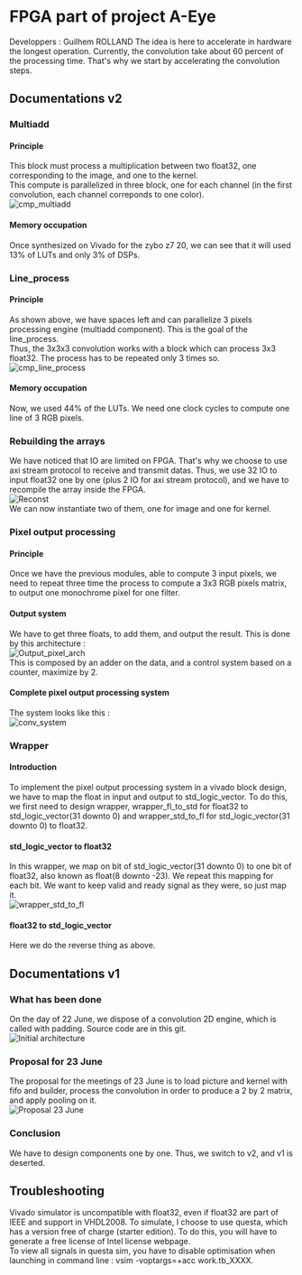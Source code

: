 # FPGA part of project A-Eye
Developpers : Guilhem ROLLAND
The idea is here to accelerate in hardware the longest operation. Currently, the convolution take about 60 percent of the processing time. That's why we start by accelerating the convolution steps. 

## Documentations v2

### Multiadd
#### Principle
This block must process a multiplication between two float32, one corresponding to the image, and one to the kernel.  
This compute is parallelized in three block, one for each channel (in the first convolution, each channel correponds to one color).  
![cmp_multiadd](./diagrams/out/archi_v2/multiadd.png)  
#### Memory occupation
Once synthesized on Vivado for the zybo z7 20, we can see that it will used 13% of LUTs and only 3% of DSPs.  

### Line_process
#### Principle
As shown above, we have spaces left and can parallelize 3 pixels processing engine (multiadd component). This is the goal of the line_process.  
Thus, the 3x3x3 convolution works with a block which can process 3x3 float32. The process has to be repeated only 3 times so.  
![cmp_line_process](./diagrams/out/archi_v2/line_process.png)
#### Memory occupation
Now, we used 44% of the LUTs.  We need one clock cycles to compute one line of 3 RGB pixels.  

### Rebuilding the arrays
We have noticed that IO are limited on FPGA. That's why we choose to use axi stream protocol to receive and transmit datas. Thus, we use 32 IO to input float32 one by one (plus 2 IO for axi stream protocol), and we have to recompile the array inside the FPGA.  
![Reconst](./diagrams/out/archi_v2/reconst.png)  
We can now instantiate two of them, one for image and one for kernel.  

### Pixel output processing  
#### Principle  
Once we have the previous modules, able to compute 3 input pixels, we need to repeat three time the process to compute a 3x3 RGB pixels matrix, to output one monochrome pixel for one filter.  
#### Output system  
We have to get three floats, to add them, and output the result. This is done by this architecture :  
![Output_pixel_arch](./diagrams/out/archi_v2/adder_3_clk.drawio.png)  
This is composed by an adder on the data, and a control system based on a counter, maximize by 2.  
#### Complete pixel output processing system  
The system looks like this :   
![conv_system](./diagrams/out/archi_v2/pix_out_proc.png)   

### Wrapper
#### Introduction 
To implement the pixel output processing system in a vivado block design, we have to map the float in input and output to std_logic_vector. To do this, we first need to design wrapper, wrapper_fl_to_std for float32 to std_logic_vector(31 downto 0) and wrapper_std_to_fl for std_logic_vector(31 downto 0) to float32.  
#### std_logic_vector to float32
In this wrapper, we map on bit of std_logic_vector(31 downto 0) to one bit of float32, also known as float(8 downto -23). We repeat this mapping for each bit. We want to keep valid and ready signal as they were, so just map it.    
![wrapper_std_to_fl](./diagrams/out/archi_v2/wrapper_std_to_fl.png)  
#### float32 to std_logic_vector
Here we do the reverse thing as above.   

## Documentations v1
### What has been done
On the day of 22 June, we dispose of a convolution 2D engine, which is called with padding. Source code are in this git.  
![Initial architecture](./diagrams/out/architecture/initial_22_June.png)  
### Proposal for 23 June
The proposal for the meetings of 23 June is to load picture and kernel with fifo and builder, process the convolution in order to produce a 2 by 2 matrix, and apply pooling on it.  
![Proposal 23 June](./diagrams/out/architecture/proposal_23_June.png)  
### Conclusion
We have to design components one by one. Thus, we switch to v2, and v1 is deserted.    

## Troubleshooting
Vivado simulator is uncompatible with float32, even if float32 are part of IEEE and support in VHDL2008. To simulate, I choose to use questa, which has a version free of charge (starter edition). To do this, you will have to generate a free license of Intel license webpage.  
To view all signals in questa sim, you have to disable optimisation when launching in command line : vsim -voptargs=+acc work.tb_XXXX.  
